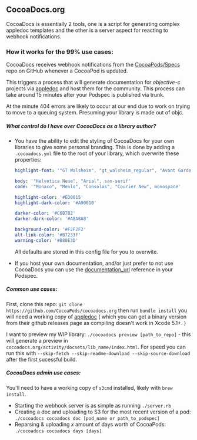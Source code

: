 ## CocoaDocs.org

CocoaDocs is essentially 2 tools, one is a script for generating complex appledoc templates and the other is a server aspect for reacting to webhook notifications.

### How it works for the 99% use cases:

CocoaDocs receives webhook notifications from the [CocoaPods/Specs](https://github.com/CocoaPods/Specs) repo on GitHub whenever a CocoaPod is updated. 

This triggers a process that will generate documentation for _objective-c_ projects via [appledoc](http://gentlebytes.com/appledoc/) and host them for the community. This process can take around 15 minutes after your Podspec is published via trunk. 

At the minute 404 errors are likely to occur at our end due to work on trying to move to a queuing system. Presuming your library is made out of objc.

##### What control do I have over CocoaDocs as a library author?

 - You have the ability to edit the styling of CocoaDocs for your own libraries to give some personal branding. This is done by adding a `.cocoadocs.yml` file to the root of your library, which overwrite these properties:   
   ``` yaml
   highlight-font: '"GT Walsheim", "gt_walsheim_regular", "Avant Garde Gothic ITCW01Dm", "Avant Garde", "Helvetica Neue", "Arial"'

   body: '"Helvetica Neue", "Arial", san-serif'
   code: '"Monaco", "Menlo", "Consolas", "Courier New", monospace'

   highlight-color: '#ED0015'
   highlight-dark-color: '#A90010'

   darker-color: '#C6B7B2'
   darker-dark-color: '#A8A8A8'

   background-color: '#F2F2F2'
   alt-link-color: '#B7233F'
   warning-color: '#B80E3D'
   ```
   
   All defaults are stored in this config file for you to overwite.
   
 -  If you host your own documentation, and/or just prefer to not use CocoaDocs you can use the [documentation_url](http://guides.cocoapods.org/syntax/podspec.html#documentation_url) reference in your Podspec.

##### Common use cases:

First, clone this repo: `git clone https://github.com/CocoaPods/cocoadocs.org` then run `bundle install` you will need a working copy of [appledoc](http://gentlebytes.com/appledoc) ( which you can get a binary version from their github releases page as compiling doesn't work in Xcode 5.1+. )

I want to preview my WIP library: `./cocoadocs preview [path_to_repo]` - this will generate a preview in `cocoadocs.org/activity/docsets/lib_name/index.html`. For speed you can run this with `--skip-fetch --skip-readme-download --skip-source-download` after the first sucessful build.

##### CocoaDocs admin use cases:

You'll need to have a working copy of `s3cmd` installed, likely with `brew install`. 

- Starting the webhook server is as simple as running `./server.rb`
- Creating a doc and uploading to S3 for the most recent version of a pod: `./cocoadocs cocoadocs doc [pod_name or path_to_podspec]`
- Reparsing & uploading _x_ amount of days worth of CocoaPods: `./cocoadocs cocoadocs days [days]`